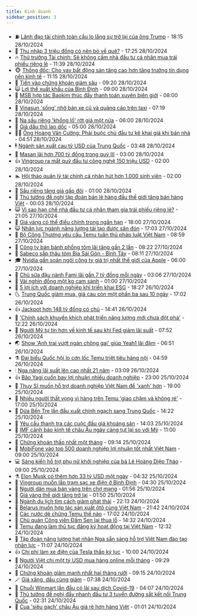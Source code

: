 ```yaml
---
title: Kinh doanh
sidebar_position: 3
---
```


<!-- vnexpress-kinh-doanh:START -->
- ⛽️ [Lãnh đạo tài chính toàn cầu lo lắng sự trở lại của ông Trump](https://vnexpress.net/lanh-dao-tai-chinh-toan-cau-lo-lang-su-tro-lai-cua-ong-trump-4809343.html) - 18:15 28/10/2024
- 🐲 [Thu nhập 3 triệu đồng có nên bỏ về quê?](https://vnexpress.net/thu-nhap-3-trieu-dong-co-nen-bo-ve-que-4807317.html) - 17:25 28/10/2024
- 🔥 [Thứ trưởng Tài chính: Sẽ không cấm nhà đầu tư cá nhân mua trái phiếu riêng lẻ](https://vnexpress.net/thu-truong-tai-chinh-se-khong-cam-nha-dau-tu-ca-nhan-mua-trai-phieu-rieng-le-4809288.html) - 11:39 28/10/2024
- 🐵 [Thống đốc: Cho vay bất động sản tăng cao hơn tăng trưởng tín dụng nền kinh tế](https://vnexpress.net/thong-doc-cho-vay-bat-dong-san-tang-cao-hon-tang-truong-tin-dung-nen-kinh-te-4809405.html) - 11:15 28/10/2024
- 🦅 [Tiền vào chứng khoán giảm sâu](https://vnexpress.net/tien-vao-chung-khoan-giam-sau-4809415.html) - 09:20 28/10/2024
- 😺 [Lợi thế xuất khẩu của Bình Định](https://vnexpress.net/loi-the-xuat-khau-cua-binh-dinh-4807445.html) - 09:00 28/10/2024
- 🤩 [MSB hợp tác Baokim thúc đẩy thanh toán xuyên biên giới](https://vnexpress.net/msb-hop-tac-baokim-thuc-day-thanh-toan-xuyen-bien-gioi-4809319.html) - 08:00 28/10/2024
- 🌮 [Vinasun &#39;sống&#39; nhờ bán xe cũ và quảng cáo trên taxi](https://vnexpress.net/vinasun-song-nho-ban-xe-cu-va-quang-cao-tren-taxi-4809232.html) - 07:19 28/10/2024
- 🧰 [Na sầu riêng &#39;khổng lồ&#39; rớt giá một nửa](https://vnexpress.net/na-sau-rieng-khong-lo-rot-gia-mot-nua-4808910.html) - 06:00 28/10/2024
- 🤔 [Giá dầu thô lao dốc](https://vnexpress.net/gia-dau-tho-lao-doc-4809189.html) - 05:00 28/10/2024
- 🧑‍💻 [Ông Hoàng Văn Cường: Phải buộc chủ đầu tư kê khai giá khi bán nhà](https://vnexpress.net/ong-hoang-van-cuong-phai-buoc-chu-dau-tu-ke-khai-gia-khi-ban-nha-4809180.html) - 04:51 28/10/2024
- 🕴 [Ngành sản xuất cau tỷ USD của Trung Quốc](https://vnexpress.net/nganh-san-xuat-cau-ty-usd-cua-trung-quoc-4807675.html) - 03:48 28/10/2024
- 🦩 [Masan lãi hơn 700 tỷ đồng trong quý III](https://vnexpress.net/masan-lai-hon-700-ty-dong-trong-quy-iii-4809162.html) - 03:00 28/10/2024
- 👍 [Vingroup ra mắt quỹ đầu tư công nghệ 150 triệu USD](https://vnexpress.net/vingroup-ra-mat-quy-dau-tu-cong-nghe-150-trieu-usd-4809070.html) - 02:00 28/10/2024
- 🏊 [Hội thảo quản lý tài chính cá nhân hút hơn 1.000 sinh viên](https://vnexpress.net/hoi-thao-quan-ly-tai-chinh-ca-nhan-hut-hon-1-000-sinh-vien-4805664.html) - 02:00 28/10/2024
- 🤡 [Sầu riêng tăng giá gấp đôi](https://vnexpress.net/sau-rieng-tang-gia-gap-doi-4807446.html) - 01:00 28/10/2024
- 👀 [Thủ tướng đề nghị tập đoàn bán lẻ hàng đầu thế giới tăng bán hàng Việt](https://vnexpress.net/thu-tuong-de-nghi-tap-doan-ban-le-hang-dau-the-gioi-tang-ban-hang-viet-4809044.html) - 00:03 28/10/2024
- 😺 [Vì sao hạn chế nhà đầu tư cá nhân tham gia trái phiếu riêng lẻ?](https://vnexpress.net/vi-sao-han-che-nha-dau-tu-ca-nhan-tham-gia-trai-phieu-rieng-le-4804900.html) - 21:05 27/10/2024
- 🦣 [Giá vàng có thể điều chỉnh trong ngắn hạn](https://vnexpress.net/gia-vang-co-the-dieu-chinh-trong-ngan-han-4809074.html) - 18:00 27/10/2024
- 😺 [Nhân lực ngành năng lượng tái tạo được săn đón](https://vnexpress.net/nhan-luc-nganh-nang-luong-tai-tao-duoc-san-don-4805847.html) - 17:03 27/10/2024
- 💼 [Bộ Công Thương yêu cầu Temu tuân thủ pháp luật Việt Nam](https://vnexpress.net/bo-cong-thuong-yeu-cau-temu-tuan-thu-phap-luat-viet-nam-4809033.html) - 08:59 27/10/2024
- 🤗 [Công ty bán bánh phồng tôm lãi tăng gần 2 lần](https://vnexpress.net/cong-ty-ban-banh-phong-tom-lai-tang-gan-2-lan-4808948.html) - 08:22 27/10/2024
- 👀 [Sabeco sắp thâu tóm Bia Sài Gòn - Bình Tây](https://vnexpress.net/sabeco-sap-thau-tom-bia-sai-gon-binh-tay-4809008.html) - 08:11 27/10/2024
- 🎓 [Nvidia gần soán ngôi công ty giá trị nhất thế giới của Apple](https://vnexpress.net/nvidia-gan-soan-ngoi-cong-ty-gia-tri-nhat-the-gioi-cua-apple-4808982.html) - 06:00 27/10/2024
- 🗽 [Chủ sữa đậu nành Fami lãi gần 7 tỷ đồng mỗi ngày](https://vnexpress.net/chu-sua-dau-nanh-fami-lai-gan-7-ty-dong-moi-ngay-4808932.html) - 03:06 27/10/2024
- 🚀 [Vài nghìn đồng một kg cam sành](https://vnexpress.net/vai-nghin-dong-mot-kg-cam-sanh-4808803.html) - 01:00 27/10/2024
- 🤗 [5 lợi ích với doanh nghiệp khi triển khai ESG](https://vnexpress.net/dat-esg-giup-gi-cho-doanh-nghiep-4806772.html) - 18:27 26/10/2024
- 🌜 [Trung Quốc giảm mua, giá cau còn một phần ba sau 10 ngày](https://vnexpress.net/trung-quoc-giam-mua-gia-cau-con-mot-phan-ba-sau-10-ngay-4808758.html) - 17:02 26/10/2024
- 👍 [Jackpot hơn 148 tỷ đồng có chủ](https://vnexpress.net/jackpot-hon-148-ty-dong-co-chu-4808860.html) - 14:41 26/10/2024
- 🤖 [&#39;Chính sách khuyến khích phát triển năng lượng mới chưa đột phá&#39;](https://vnexpress.net/chinh-sach-khuyen-khich-phat-trien-nang-luong-moi-chua-dot-pha-4808814.html) - 12:22 26/10/2024
- 🫣 [Người Mỹ tự tin hơn về kinh tế sau khi Fed giảm lãi suất](https://vnexpress.net/nguoi-my-tu-tin-hon-ve-kinh-te-sau-khi-fed-giam-lai-suat-4808749.html) - 07:52 26/10/2024
- 🌏 [Show &#39;Anh trai vượt ngàn chông gai&#39; giúp Yeah1 lãi đậm](https://vnexpress.net/show-anh-trai-vuot-ngan-chong-gai-giup-yeah1-lai-dam-4808694.html) - 06:51 26/10/2024
- ⚗️ [Đại biểu Quốc hội lo cơn lốc Temu triệt tiêu hàng nội](https://vnexpress.net/dai-bieu-quoc-hoi-lo-con-loc-temu-triet-tieu-hang-noi-4808692.html) - 04:59 26/10/2024
- 🕯 [Nga nâng lãi suất lên cao nhất 21 năm](https://vnexpress.net/nga-nang-lai-suat-len-cao-nhat-21-nam-4808643.html) - 03:09 26/10/2024
- 👍 [Bão Yagi cuốn bay lợi nhuận nhiều doanh nghiệp](https://vnexpress.net/bao-yagi-cuon-bay-loi-nhuan-nhieu-doanh-nghiep-4808573.html) - 23:00 25/10/2024
- 🤠 [Thụy Sĩ muốn hỗ trợ doanh nghiệp Việt Nam để &#39;xanh&#39; hơn](https://vnexpress.net/thuy-si-muon-ho-tro-doanh-nghiep-viet-nam-de-xanh-hon-4808443.html) - 19:00 25/10/2024
- 🌊 [Nhiều người thất vọng vì hàng trên Temu &#39;giao chậm và không rẻ&#39;](https://vnexpress.net/nhieu-nguoi-that-vong-vi-hang-tren-temu-giao-cham-va-khong-re-4808505.html) - 17:00 25/10/2024
- 🌈 [Dừa Bến Tre lần đầu xuất chính ngạch sang Trung Quốc](https://vnexpress.net/dua-ben-tre-lan-dau-xuat-chinh-ngach-sang-trung-quoc-4808472.html) - 14:22 25/10/2024
- 🥳 [Yêu cầu thanh tra các cuộc đấu giá khoáng sản](https://vnexpress.net/yeu-cau-thanh-tra-cac-cuoc-dau-gia-khoang-san-4808576.html) - 14:03 25/10/2024
- 🐻 [IMF cảnh báo kinh tế châu Âu ngày càng tụt lại so với Mỹ](https://vnexpress.net/imf-canh-bao-kinh-te-chau-au-ngay-cang-tut-lai-so-voi-my-4808504.html) - 11:00 25/10/2024
- 💫 [Chứng khoán thấp nhất một tháng](https://vnexpress.net/chung-khoan-hom-nay-25-10-vn-index-kiem-tra-moc-1-250-diem-4808498.html) - 09:14 25/10/2024
- 🤩 [MobiFone vào top 500 doanh nghiệp lợi nhuận tốt nhất Việt Nam](https://vnexpress.net/mobifone-vao-top-500-doanh-nghiep-loi-nhuan-tot-nhat-viet-nam-4808496.html) - 09:00 25/10/2024
- 💻 [Sáng kiến hỗ trợ phụ nữ khởi nghiệp của bà Lê Hoàng Diệp Thảo](https://vnexpress.net/sang-kien-ho-tro-phu-nu-khoi-nghiep-cua-ba-le-hoang-diep-thao-4807644.html) - 09:00 25/10/2024
- ⚗️ [Elon Musk có thêm hơn 33 tỷ USD một ngày](https://vnexpress.net/elon-musk-co-them-hon-33-ty-usd-mot-ngay-4808272.html) - 04:32 25/10/2024
- 🌈 [Vingroup muốn lắp trạm sạc xe điện ở Bình Định](https://vnexpress.net/vingroup-muon-lap-tram-sac-xe-dien-o-binh-dinh-4808263.html) - 04:30 25/10/2024
- 🌝 [Người dân mua bán vàng trên chợ mạng](https://vnexpress.net/nguoi-dan-mua-ban-vang-tren-cho-mang-4808066.html) - 01:56 25/10/2024
- 🥸 [Giá vàng thế giới tăng trở lại](https://vnexpress.net/gia-vang-the-gioi-tang-tro-lai-4808213.html) - 01:50 25/10/2024
- 🦆 [Ngành du lịch tìm cách giảm phát thải](https://vnexpress.net/nganh-du-lich-tim-cach-giam-phat-thai-4807200.html) - 22:13 24/10/2024
- 🌋 [Belarus muốn hợp tác sản xuất ôtô cùng Việt Nam](https://vnexpress.net/belarus-muon-hop-tac-san-xuat-oto-cung-viet-nam-4808159.html) - 21:42 24/10/2024
- 🦍 [Các nước dè chừng Temu thế nào](https://vnexpress.net/cac-nuoc-de-chung-temu-the-nao-4808011.html) - 17:02 24/10/2024
- 🤔 [Chủ quản Công viên Đầm Sen lại thua lỗ](https://vnexpress.net/chu-quan-cong-vien-dam-sen-lai-thua-lo-4808128.html) - 14:32 24/10/2024
- 🧰 [Temu đang làm thủ tục đăng ký hoạt động tại Việt Nam](https://vnexpress.net/temu-dang-lam-thu-tuc-dang-ky-hoat-dong-tai-viet-nam-4808113.html) - 12:32 24/10/2024
- 🌝 [Tập đoàn năng lượng hạt nhân Nga sẵn sàng hỗ trợ Việt Nam đào tạo nhân lực](https://vnexpress.net/tap-doan-nang-luong-hat-nhan-nga-san-sang-ho-tro-viet-nam-dao-tao-nhan-luc-4808080.html) - 11:07 24/10/2024
- 👍 [Chi phí làm xe điện của Tesla thấp kỷ lục](https://vnexpress.net/chi-phi-lam-xe-dien-cua-tesla-thap-ky-luc-4807975.html) - 10:00 24/10/2024
- 🗽 [Người Việt chi một tỷ USD mua hàng online mỗi tháng](https://vnexpress.net/nguoi-viet-chi-mot-ty-usd-mua-hang-online-moi-thang-4807932.html) - 09:29 24/10/2024
- 🐎 [Chứng khoán giảm mạnh nhất hai tháng rưỡi](https://vnexpress.net/chung-khoan-hom-nay-24-10-co-phieu-vhm-stb-bi-ban-manh-4808039.html) - 09:15 24/10/2024
- 🪄 [Giá xăng, dầu cùng giảm](https://vnexpress.net/gia-xang-moi-nhat-hom-nay-24-10-4807964.html) - 07:38 24/10/2024
- 🎊 [Chuỗi Winmart lần đầu có lãi sau dịch Covid-19](https://vnexpress.net/chuoi-winmart-lan-dau-co-lai-sau-dich-covid-19-4807871.html) - 04:07 24/10/2024
- 🗽 [Thủ tướng đề nghị đẩy nhanh đầu tư 3 tuyến đường sắt kết nối Trung Quốc](https://vnexpress.net/thu-tuong-de-nghi-day-nhanh-dau-tu-3-tuyen-duong-sat-ket-noi-trung-quoc-4807770.html) - 02:31 24/10/2024
- 🦩 [Cua &#39;siêu gạch&#39; châu Âu giá rẻ hơn hàng Việt](https://vnexpress.net/cua-sieu-gach-chau-au-gia-re-hon-hang-viet-4807069.html) - 01:01 24/10/2024<!-- vnexpress-kinh-doanh:END -->
